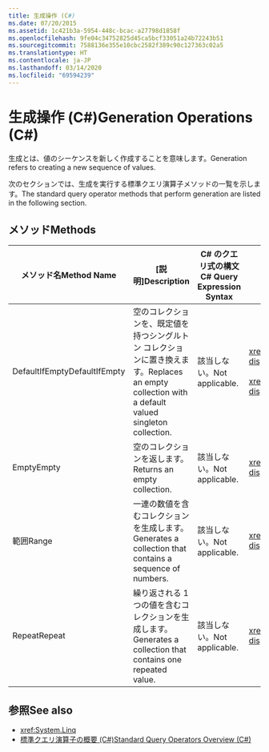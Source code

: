 ```yaml
---
title: 生成操作 (C#)
ms.date: 07/20/2015
ms.assetid: 1c421b3a-5954-448c-bcac-a27798d1858f
ms.openlocfilehash: 9fe04c34752825d45ca5bcf33051a24b72243b51
ms.sourcegitcommit: 7588136e355e10cbc2582f389c90c127363c02a5
ms.translationtype: HT
ms.contentlocale: ja-JP
ms.lasthandoff: 03/14/2020
ms.locfileid: "69594239"
---
```

# <a name="generation-operations-c"></a><span data-ttu-id="bb0cd-102">生成操作 (C#)</span><span class="sxs-lookup"><span data-stu-id="bb0cd-102">Generation Operations (C#)</span></span>
<span data-ttu-id="bb0cd-103">生成とは、値のシーケンスを新しく作成することを意味します。</span><span class="sxs-lookup"><span data-stu-id="bb0cd-103">Generation refers to creating a new sequence of values.</span></span>  
  
 <span data-ttu-id="bb0cd-104">次のセクションでは、生成を実行する標準クエリ演算子メソッドの一覧を示します。</span><span class="sxs-lookup"><span data-stu-id="bb0cd-104">The standard query operator methods that perform generation are listed in the following section.</span></span>  
  
## <a name="methods"></a><span data-ttu-id="bb0cd-105">メソッド</span><span class="sxs-lookup"><span data-stu-id="bb0cd-105">Methods</span></span>  
  
|<span data-ttu-id="bb0cd-106">メソッド名</span><span class="sxs-lookup"><span data-stu-id="bb0cd-106">Method Name</span></span>|<span data-ttu-id="bb0cd-107">[説明]</span><span class="sxs-lookup"><span data-stu-id="bb0cd-107">Description</span></span>|<span data-ttu-id="bb0cd-108">C# のクエリ式の構文</span><span class="sxs-lookup"><span data-stu-id="bb0cd-108">C# Query Expression Syntax</span></span>|<span data-ttu-id="bb0cd-109">説明</span><span class="sxs-lookup"><span data-stu-id="bb0cd-109">More Information</span></span>|  
|-----------------|-----------------|---------------------------------|----------------------|  
|<span data-ttu-id="bb0cd-110">DefaultIfEmpty</span><span class="sxs-lookup"><span data-stu-id="bb0cd-110">DefaultIfEmpty</span></span>|<span data-ttu-id="bb0cd-111">空のコレクションを、既定値を持つシングルトン コレクションに置き換えます。</span><span class="sxs-lookup"><span data-stu-id="bb0cd-111">Replaces an empty collection with a default valued singleton collection.</span></span>|<span data-ttu-id="bb0cd-112">該当しない。</span><span class="sxs-lookup"><span data-stu-id="bb0cd-112">Not applicable.</span></span>|<xref:System.Linq.Enumerable.DefaultIfEmpty%2A?displayProperty=nameWithType><br /><br /> <xref:System.Linq.Queryable.DefaultIfEmpty%2A?displayProperty=nameWithType>|  
|<span data-ttu-id="bb0cd-113">Empty</span><span class="sxs-lookup"><span data-stu-id="bb0cd-113">Empty</span></span>|<span data-ttu-id="bb0cd-114">空のコレクションを返します。</span><span class="sxs-lookup"><span data-stu-id="bb0cd-114">Returns an empty collection.</span></span>|<span data-ttu-id="bb0cd-115">該当しない。</span><span class="sxs-lookup"><span data-stu-id="bb0cd-115">Not applicable.</span></span>|<xref:System.Linq.Enumerable.Empty%2A?displayProperty=nameWithType>|  
|<span data-ttu-id="bb0cd-116">範囲</span><span class="sxs-lookup"><span data-stu-id="bb0cd-116">Range</span></span>|<span data-ttu-id="bb0cd-117">一連の数値を含むコレクションを生成します。</span><span class="sxs-lookup"><span data-stu-id="bb0cd-117">Generates a collection that contains a sequence of numbers.</span></span>|<span data-ttu-id="bb0cd-118">該当しない。</span><span class="sxs-lookup"><span data-stu-id="bb0cd-118">Not applicable.</span></span>|<xref:System.Linq.Enumerable.Range%2A?displayProperty=nameWithType>|  
|<span data-ttu-id="bb0cd-119">Repeat</span><span class="sxs-lookup"><span data-stu-id="bb0cd-119">Repeat</span></span>|<span data-ttu-id="bb0cd-120">繰り返される 1 つの値を含むコレクションを生成します。</span><span class="sxs-lookup"><span data-stu-id="bb0cd-120">Generates a collection that contains one repeated value.</span></span>|<span data-ttu-id="bb0cd-121">該当しない。</span><span class="sxs-lookup"><span data-stu-id="bb0cd-121">Not applicable.</span></span>|<xref:System.Linq.Enumerable.Repeat%2A?displayProperty=nameWithType>|  
  
## <a name="see-also"></a><span data-ttu-id="bb0cd-122">参照</span><span class="sxs-lookup"><span data-stu-id="bb0cd-122">See also</span></span>

- <xref:System.Linq>
- [<span data-ttu-id="bb0cd-123">標準クエリ演算子の概要 (C#)</span><span class="sxs-lookup"><span data-stu-id="bb0cd-123">Standard Query Operators Overview (C#)</span></span>](./standard-query-operators-overview.md)
